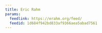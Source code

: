 ```yaml
---
title: Eric Rahm
params:
  feedlink: https://erahm.org/feed/
  feedid: 1d684f942bd833af9366aea5abad7561
---
```

